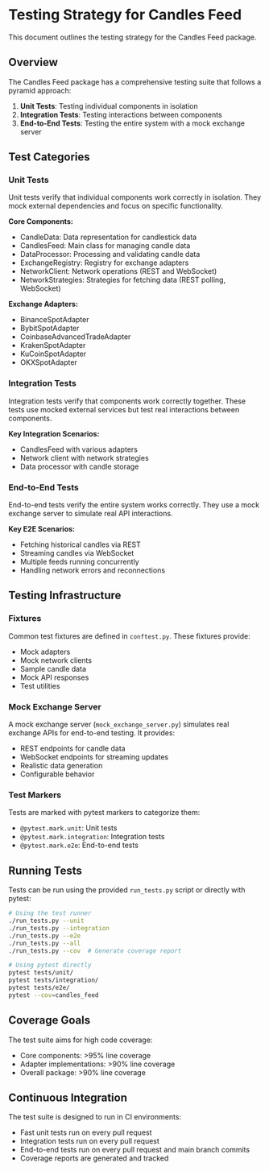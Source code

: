 # Testing Strategy for Candles Feed

This document outlines the testing strategy for the Candles Feed package.

## Overview

The Candles Feed package has a comprehensive testing suite that follows a pyramid approach:

1. **Unit Tests**: Testing individual components in isolation
2. **Integration Tests**: Testing interactions between components
3. **End-to-End Tests**: Testing the entire system with a mock exchange server

## Test Categories

### Unit Tests

Unit tests verify that individual components work correctly in isolation. They mock external dependencies and focus on specific functionality.

**Core Components:**
- CandleData: Data representation for candlestick data
- CandlesFeed: Main class for managing candle data
- DataProcessor: Processing and validating candle data
- ExchangeRegistry: Registry for exchange adapters
- NetworkClient: Network operations (REST and WebSocket)
- NetworkStrategies: Strategies for fetching data (REST polling, WebSocket)

**Exchange Adapters:**
- BinanceSpotAdapter
- BybitSpotAdapter
- CoinbaseAdvancedTradeAdapter
- KrakenSpotAdapter
- KuCoinSpotAdapter
- OKXSpotAdapter

### Integration Tests

Integration tests verify that components work correctly together. These tests use mocked external services but test real interactions between components.

**Key Integration Scenarios:**
- CandlesFeed with various adapters
- Network client with network strategies
- Data processor with candle storage

### End-to-End Tests

End-to-end tests verify the entire system works correctly. They use a mock exchange server to simulate real API interactions.

**Key E2E Scenarios:**
- Fetching historical candles via REST
- Streaming candles via WebSocket
- Multiple feeds running concurrently
- Handling network errors and reconnections

## Testing Infrastructure

### Fixtures

Common test fixtures are defined in `conftest.py`. These fixtures provide:
- Mock adapters
- Mock network clients
- Sample candle data
- Mock API responses
- Test utilities

### Mock Exchange Server

A mock exchange server (`mock_exchange_server.py`) simulates real exchange APIs for end-to-end testing. It provides:
- REST endpoints for candle data
- WebSocket endpoints for streaming updates
- Realistic data generation
- Configurable behavior

### Test Markers

Tests are marked with pytest markers to categorize them:
- `@pytest.mark.unit`: Unit tests
- `@pytest.mark.integration`: Integration tests
- `@pytest.mark.e2e`: End-to-end tests

## Running Tests

Tests can be run using the provided `run_tests.py` script or directly with pytest:

```bash
# Using the test runner
./run_tests.py --unit
./run_tests.py --integration
./run_tests.py --e2e
./run_tests.py --all
./run_tests.py --cov  # Generate coverage report

# Using pytest directly
pytest tests/unit/
pytest tests/integration/
pytest tests/e2e/
pytest --cov=candles_feed
```

## Coverage Goals

The test suite aims for high code coverage:
- Core components: >95% line coverage
- Adapter implementations: >90% line coverage
- Overall package: >90% line coverage

## Continuous Integration

The test suite is designed to run in CI environments:
- Fast unit tests run on every pull request
- Integration tests run on every pull request
- End-to-end tests run on every pull request and main branch commits
- Coverage reports are generated and tracked